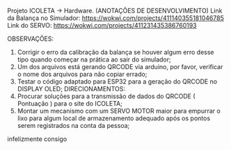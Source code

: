 Projeto ICOLETA -> Hardware. (ANOTAÇÕES DE DESENVOLVIMENTO)
Link da Balança no Simulador: https://wokwi.com/projects/411140355181046785
Link do SERVO: https://wokwi.com/projects/411231435386760193

OBSERVAÇÕES:
1. Corrigir o erro da calibração da balança se houver algum erro desse tipo quando começar na prática ao sair do simulador;
2. Um dos arquivos está gerando QRCODE via arduino, por favor, verificar o nome dos arquivos para não copiar errado;
3. Testar o código adaptado para ESP32 para a geração do QRCODE no DISPLAY OLED;
DIRECIONAMENTOS:
1.  Procurar soluções para a transmissão de dados do QRCODE ( Pontuação ) para o site do ICOLETA;
2.  Montar um mecanismo com um SERVO MOTOR maior para empurrar o lixo para algum local de armazenamento adequado após os pontos serem registrados na conta da pessoa;
   
infelizmente consigo
